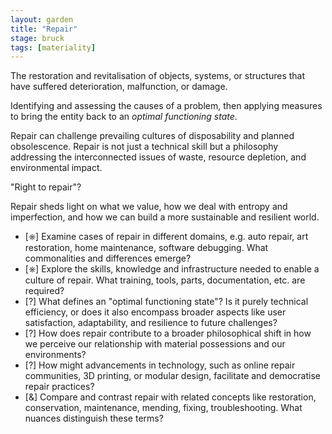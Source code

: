 ```yaml
---  
layout: garden
title: "Repair"
stage: bruck
tags: [materiality]
---
```


The restoration and revitalisation of objects, systems, or structures that have suffered deterioration, malfunction, or damage.

Identifying and assessing the causes of a problem, then applying measures to bring the entity back to an _optimal functioning state_.

Repair can challenge prevailing cultures of disposability and planned obsolescence. Repair is not just a technical skill but a philosophy addressing the interconnected issues of waste, resource depletion, and environmental impact.

"Right to repair"?

Repair sheds light on what we value, how we deal with entropy and imperfection, and how we can build a more sustainable and resilient world. 

- [⎈] Examine cases of repair in different domains, e.g. auto repair, art restoration, home maintenance, software debugging. What commonalities and differences emerge?
- [⎈] Explore the skills, knowledge and infrastructure needed to enable a culture of repair. What training, tools, parts, documentation, etc. are required?
- [?] What defines an "optimal functioning state"? Is it purely technical efficiency, or does it also encompass broader aspects like user satisfaction, adaptability, and resilience to future challenges?
- [?] How does repair contribute to a broader philosophical shift in how we perceive our relationship with material possessions and our environments?
- [?] How might advancements in technology, such as online repair communities, 3D printing, or modular design, facilitate and democratise repair practices?
- [&] Compare and contrast repair with related concepts like restoration, conservation, maintenance, mending, fixing, troubleshooting. What nuances distinguish these terms?